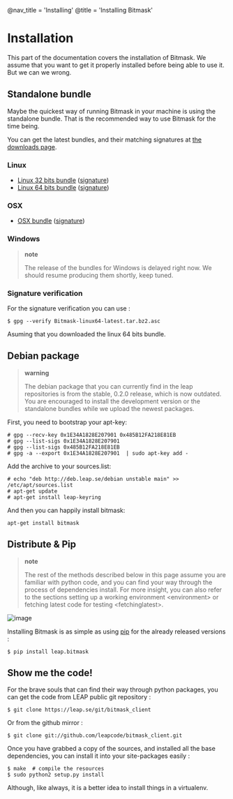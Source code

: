 @nav_title = 'Installing'
@title = 'Installing Bitmask'

Installation
============

This part of the documentation covers the installation of Bitmask. We
assume that you want to get it properly installed before being able to
use it. But we can we wrong.

Standalone bundle
-----------------

Maybe the quickest way of running Bitmask in your machine is using the
standalone bundle. That is the recommended way to use Bitmask for the
time being.

You can get the latest bundles, and their matching signatures at [the
downloads page](https://downloads.leap.se/client/).

### Linux

-   [Linux 32 bits
    bundle](https://downloads.leap.se/client/linux/Bitmask-linux32-latest.tar.bz2)
    ([signature](https://downloads.leap.se/client/linux/Bitmask-linux32-latest.tar.bz2.asc))
-   [Linux 64 bits
    bundle](https://downloads.leap.se/client/linux/Bitmask-linux64-latest.tar.bz2)
    ([signature](https://downloads.leap.se/client/linux/Bitmask-linux64-latest.tar.bz2.asc))

### OSX

-   [OSX
    bundle](https://downloads.leap.se/client/osx/Bitmask-OSX-latest.dmg)
    ([signature](https://downloads.leap.se/client/osx/Bitmask-OSX-latest.dmg.asc))

### Windows

> **note**
>
> The release of the bundles for Windows is delayed right now. We should
> resume producing them shortly, keep tuned.

### Signature verification

For the signature verification you can use :

    $ gpg --verify Bitmask-linux64-latest.tar.bz2.asc

Asuming that you downloaded the linux 64 bits bundle.

Debian package
--------------

> **warning**
>
> The debian package that you can currently find in the leap
> repositories is from the stable, 0.2.0 release, which is now outdated.
> You are encouraged to install the development version or the
> standalone bundles while we upload the newest packages.

First, you need to bootstrap your apt-key:

    # gpg --recv-key 0x1E34A1828E207901 0x485B12FA218E81EB
    # gpg --list-sigs 0x1E34A1828E207901
    # gpg --list-sigs 0x485B12FA218E81EB
    # gpg -a --export 0x1E34A1828E207901  | sudo apt-key add - 

Add the archive to your sources.list:

    # echo "deb http://deb.leap.se/debian unstable main" >> /etc/apt/sources.list
    # apt-get update
    # apt-get install leap-keyring

And then you can happily install bitmask:

    apt-get install bitmask

Distribute & Pip
----------------

> **note**
>
> The rest of the methods described below in this page assume you are
> familiar with python code, and you can find your way through the
> process of dependencies install. For more insight, you can also refer
> to the sections setting up a working environment \<environment\> or
> fetching latest code for testing \<fetchinglatest\>.

![image](https://pypip.in/v/leap.bitmask/badge.png%0A%20%20%20%20%20:target:%20https://crate.io/packages/leap.bitmask)

Installing Bitmask is as simple as using
[pip](http://www.pip-installer.org/) for the already released versions :

    $ pip install leap.bitmask

Show me the code!
-----------------

For the brave souls that can find their way through python packages, you can
get the code from LEAP public git repository :

    $ git clone https://leap.se/git/bitmask_client

Or from the github mirror :

    $ git clone git://github.com/leapcode/bitmask_client.git

Once you have grabbed a copy of the sources, and installed all the base
dependencies, you can install it into your site-packages easily :

    $ make  # compile the resources
    $ sudo python2 setup.py install

Although, like always, it is a better idea to install things in a
virtualenv.
